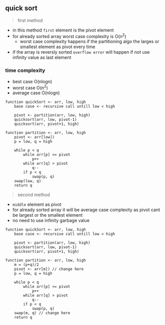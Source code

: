 ## quick sort

> first method

- in this method `first` element is the pivot element
- for already sorted array worst case complexity is O(n<sup>2</sup>)
    - worst case complexity happens if the partitioning algo the larges or smallest element as pivot every time
- if the array is reversly sorted `overflow error` will happen if not use infinity value as last element

### time complexity
- best case O(nlogn)
- worst case O(n<sup>2</sup>)
- average case O(nlogn)
```
function quickSort <- arr, low, high
    base case <- recursive call untill low < high

    pivot <- partition(arr, low, high)
    quicksort(arr, low, pivot-1)
    quicksort(arr, pivot+1, high)

function partition <- arr, low, high
    pivot <- arr[low])
    p = low, q = high

    while p < q
        while arr[p] <= pivot 
            p++
        while arr[q] > pivot
            q--
        if p < q
            swap(p, q)
    swap(low, q)
    return q
```

> second method
- `middle` element as pivot
- for already sorted array it will be average case complexity as pivot cant be largest or the smallest element
- no need to use infinity garbage value

```
function quickSort <- arr, low, high
    base case <- recursive call untill low < high

    pivot <- partition(arr, low, high)
    quicksort(arr, low, pivot-1)
    quicksort(arr, pivot+1, high)

function partition <- arr, low, high
    m = (p+q)/2
    pivot <- arr[m]) // change here
    p = low, q = high

    while p < q
        while arr[p] <= pivot 
            p++
        while arr[q] > pivot
            q--
        if p < q
            swap(p, q)
    swap(m, q) // change here
    return q
```

